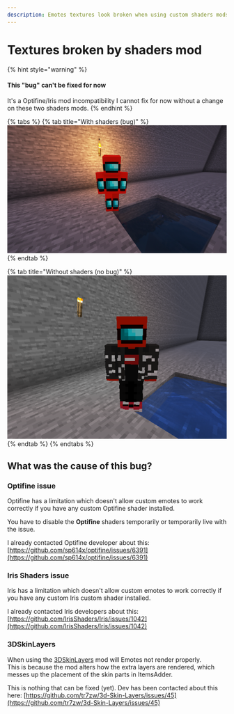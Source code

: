 ```yaml
---
description: Emotes textures look broken when using custom shaders mods (1.17+)
---
```


# Textures broken by shaders mod

{% hint style="warning" %}
#### This "bug" can't be fixed for now

It's a Optifine/Iris mod incompatibility I cannot fix for now without a change on these two shaders mods.
{% endhint %}

{% tabs %}
{% tab title="With shaders (bug)" %}
![](<../../.gitbook/assets/image (51).png>)
{% endtab %}

{% tab title="Without shaders (no bug)" %}
![](<../../.gitbook/assets/image (64).png>)
{% endtab %}
{% endtabs %}

## What was the cause of this bug?

### Optifine issue

Optifine has a limitation which doesn't allow custom emotes to work correctly if you have any custom Optifine shader installed.

You have to disable the **Optifine** shaders temporarily or temporarily live with the issue.

I already contacted Optifine developer about this: [https://github.com/sp614x/optifine/issues/6391](https://github.com/sp614x/optifine/issues/6391)

### Iris Shaders issue

Iris has a limitation which doesn't allow custom emotes to work correctly if you have any custom Iris custom shader installed.

I already contacted Iris developers about this: [https://github.com/IrisShaders/Iris/issues/1042](https://github.com/IrisShaders/Iris/issues/1042)

### 3DSkinLayers

When using the [3DSkinLayers](https://www.curseforge.com/minecraft/mc-mods/skin-layers-3d) mod will Emotes not render properly.\
This is because the mod alters how the extra layers are rendered, which messes up the placement of the skin parts in ItemsAdder.

This is nothing that can be fixed (yet). Dev has been contacted about this here: [https://github.com/tr7zw/3d-Skin-Layers/issues/45](https://github.com/tr7zw/3d-Skin-Layers/issues/45)

